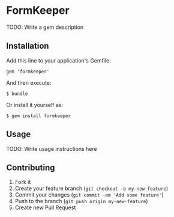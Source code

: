 # FormKeeper

TODO: Write a gem description

## Installation

Add this line to your application's Gemfile:

    gem 'formkeeper'

And then execute:

    $ bundle

Or install it yourself as:

    $ gem install formkeeper

## Usage

TODO: Write usage instructions here

## Contributing

1. Fork it
2. Create your feature branch (`git checkout -b my-new-feature`)
3. Commit your changes (`git commit -am 'Add some feature'`)
4. Push to the branch (`git push origin my-new-feature`)
5. Create new Pull Request
